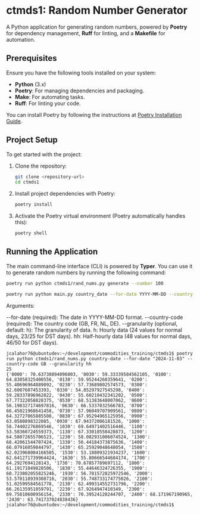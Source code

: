 # ctmds1: Random Number Generator

A Python application for generating random numbers, powered by **Poetry** for dependency management, **Ruff** for linting, and a **Makefile** for automation.

## Prerequisites

Ensure you have the following tools installed on your system:

- **Python** (3.x)
- **Poetry**: For managing dependencies and packaging.
- **Make**: For automating tasks.
- **Ruff**: For linting your code.

You can install Poetry by following the instructions at [Poetry Installation Guide](https://python-poetry.org/docs/#installation).

## Project Setup

To get started with the project:

1. Clone the repository:

    ```bash
    git clone <repository-url>
    cd ctmds1
    ```

2. Install project dependencies with Poetry:

    ```bash
    poetry install
    ```

3. Activate the Poetry virtual environment (Poetry automatically handles this):

    ```bash
    poetry shell
    ```

## Running the Application

The main command-line interface (CLI) is powered by **Typer**. You can use it to generate random numbers by running the following command:

```bash
poetry run python ctmds1/rand_nums.py generate --number 100
```


```bash
poetry run python main.py country_date --for-date YYYY-MM-DD --country-code COUNTRY_CODE [--granularity h|hh]
```

Arguments:

--for-date (required): The date in YYYY-MM-DD format.
--country-code (required): The country code (GB, FR, NL, DE).
--granularity (optional, default: h): The granularity of data.
    h: Hourly data (24 values for normal days, 23/25 for DST days).
    hh: Half-hourly data (48 values for normal days, 46/50 for DST days).

```
jcalahor76@ubuntudev:~/development/commodities_training/ctmds1$ poetry run python ctmds1/rand_nums.py country-date --for-date "2024-11-03" --country-code GB --granularity hh
25
{'0000': 70.63730894096003, '0030': 59.33339584562105, '0100': 64.83058325400556, '0130': 59.95244260359641, '0200': 55.40696964889092, '0230': 57.73689802574573, '0300': 62.6007607453393, '0330': 54.85297927545298, '0400': 59.28337896962822, '0430': 55.60210432341202, '0500': 67.77322058828375, '0530': 68.51383648007062, '0600': 56.198327174697816, '0630': 66.5337032566783, '0700': 66.45021968641458, '0730': 57.96049707909561, '0800': 64.32727065885508, '0830': 67.95294965125956, '0900': 63.0580898322085, '0930': 67.94372006181526, '1000': 58.74402276869546, '1030': 69.64971402516446, '1100': 53.58360724559373, '1130': 67.33018558428873, '1200': 64.58072655706523, '1230': 58.082931006074524, '1300': 68.42061544707424, '1330': 56.44184373875636, '1400': 66.07916059844797, '1430': 65.25929048648054, '1500': 62.023968004166505, '1530': 53.18809321934237, '1600': 62.641271739964424, '1630': 55.80666544684174, '1700': 64.2927694128143, '1730': 70.67857789697112, '1800': 61.19171049828506, '1830': 55.44646324726355, '1900': 60.723802055825246, '1930': 56.781572825972546, '2000': 53.578118939308716, '2030': 55.748733174775026, '2100': 51.02599584561778, '2130': 62.499314552731796, '2200': 66.26135951059791, '2230': 67.9264947410349, '2300': 69.75810600956154, '2330': 70.39524120244707, '2400': 68.171967190965, '2430': 63.741737024838436}
jcalahor76@ubuntudev:~/development/commodities_training/ctmds1$ 
```
